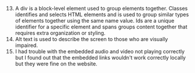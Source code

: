 13. A div is a block-level element used to group elements together. Classes identifies and selects HTML elements and is used to group similar types of elements together using the same name value. Ids are a unique identifier for a specific element and spans groups content together that requires extra organization or styling.
14. Alt text is used to describe the screen to those who are visually impaired.
15. I had trouble with the embedded audio and video not playing correctly but I found out that the embedded links wouldn't work correctly locally but they were fine on the website. 

